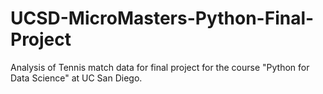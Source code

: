 # UCSD-MicroMasters-Python-Final-Project
Analysis of Tennis match data for final project for the course "Python for Data Science" at UC San Diego. 
